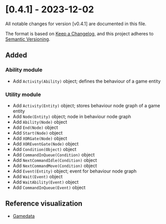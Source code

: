 # [0.4.1] - 2023-12-02
All notable changes for version [v0.4.1] are documented in this file.

The format is based on [Keep a Changelog](https://keepachangelog.com/en/1.0.0/),
and this project adheres to [Semantic Versioning](https://semver.org/spec/v2.0.0.html).

## Added
### Ability module
- Add `Activity(Ability)` object; defines the behaviour of a game entity

### Utility module
- Add `Activity(Entity)` object; stores behaviour node graph of a game entity
- Add `Node(Entity)` object; node in behaviour node graph
- Add `Ability(Node)` object
- Add `End(Node)` object
- Add `Start(Node)` object
- Add `XORGate(Node)` object
- Add `XOREventGate(Node)` object
- Add `Condition(Object)` object
- Add `CommandInQueue(Condition)` object
- Add `NextCommandIdle(Condition)` object
- Add `NextCommandMove(Condition)` object
- Add `Event(Entity)` object; event for behaviour node graph
- Add `Wait(Event)` object
- Add `WaitAbility(Event)` object
- Add `CommandInQueue(Event)` object


## Reference visualization

* [Gamedata](https://github.com/SFTtech/openage/blob/408fc171552bc96a30549d05fceeb9d692fd9d1d/doc/nyan/aoe2_nyan_tree.svg)
